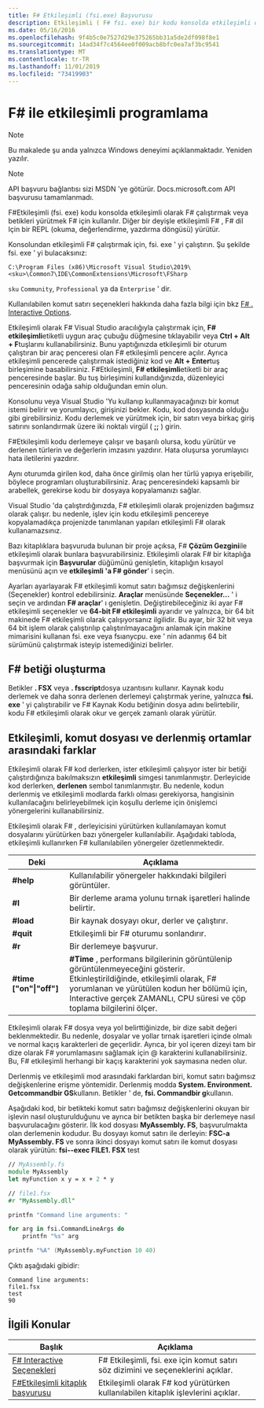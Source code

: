 ```yaml
---
title: F# Etkileşimli (fsi.exe) Başvurusu
description: Etkileşimli ( F# fsi. exe) bir kodu konsolda etkileşimli olarak çalıştırmak F# veya betikleri yürütmek F# için nasıl kullanılacağını öğrenin.
ms.date: 05/16/2016
ms.openlocfilehash: 9f4b5c0e7527d29e375265bb31a5de2df098f8e1
ms.sourcegitcommit: 14ad34f7c4564ee0f009acb8bfc0ea7af3bc9541
ms.translationtype: MT
ms.contentlocale: tr-TR
ms.lasthandoff: 11/01/2019
ms.locfileid: "73419903"
---
```

# <a name="interactive-programming-with-f"></a>F\# ile etkileşimli programlama

> [!NOTE]
> Bu makalede şu anda yalnızca Windows deneyimi açıklanmaktadır.  Yeniden yazılır.

> [!NOTE]
> API başvuru bağlantısı sizi MSDN 'ye götürür.  Docs.microsoft.com API başvurusu tamamlanmadı.

F#Etkileşimli (fsi. exe) kodu konsolda etkileşimli olarak F# çalıştırmak veya betikleri yürütmek F# için kullanılır. Diğer bir deyişle etkileşimli F# , F# dil Için bir REPL (okuma, değerlendirme, yazdırma döngüsü) yürütür.

Konsolundan etkileşimli F# çalıştırmak için, fsi. exe ' yi çalıştırın.  Şu şekilde fsi. exe ' yi bulacaksınız:

```console
C:\Program Files (x86)\Microsoft Visual Studio\2019\<sku>\Common7\IDE\CommonExtensions\Microsoft\FSharp
```

`sku` `Community`, `Professional` ya da `Enterprise` ' dir.

Kullanılabilen komut satırı seçenekleri hakkında daha fazla bilgi için bkz [ F# . Interactive Options](../../language-reference/fsharp-interactive-options.md).

Etkileşimli olarak F# Visual Studio aracılığıyla çalıştırmak için,  **F# etkileşimli**etiketli uygun araç çubuğu düğmesine tıklayabilir veya **Ctrl + Alt + F**tuşlarını kullanabilirsiniz. Bunu yaptığınızda etkileşimli bir oturum çalıştıran bir araç penceresi olan F# etkileşimli pencere açılır. Ayrıca etkileşimli pencerede çalıştırmak istediğiniz kod ve **Alt + Enter**tuş birleşimine basabilirsiniz. F#Etkileşimli,  **F# etkileşimli**etiketli bir araç penceresinde başlar. Bu tuş birleşimini kullandığınızda, düzenleyici penceresinin odağa sahip olduğundan emin olun.

Konsolunu veya Visual Studio 'Yu kullanıp kullanmayacağınızı bir komut istemi belirir ve yorumlayıcı, girişinizi bekler. Kodu, kod dosyasında olduğu gibi girebilirsiniz. Kodu derlemek ve yürütmek için, bir satırı veya birkaç giriş satırını sonlandırmak üzere iki noktalı virgül ( **;;** ) girin.

F#Etkileşimli kodu derlemeye çalışır ve başarılı olursa, kodu yürütür ve derlenen türlerin ve değerlerin imzasını yazdırır. Hata oluşursa yorumlayıcı hata iletilerini yazdırır.

Aynı oturumda girilen kod, daha önce girilmiş olan her türlü yapıya erişebilir, böylece programları oluşturabilirsiniz. Araç penceresindeki kapsamlı bir arabellek, gerekirse kodu bir dosyaya kopyalamanızı sağlar.

Visual Studio 'da çalıştırdığınızda, F# etkileşimli olarak projenizden bağımsız olarak çalışır. bu nedenle, işlev için kodu etkileşimli pencereye kopyalamadıkça projenizde tanımlanan yapıları etkileşimli F# olarak kullanamazsınız.

Bazı kitaplıklara başvuruda bulunan bir proje açıksa, F# **Çözüm Gezgini**ile etkileşimli olarak bunlara başvurabilirsiniz. Etkileşimli olarak F# bir kitaplığa başvurmak için **Başvurular** düğümünü genişletin, kitaplığın kısayol menüsünü açın ve **etkileşimli 'a F# gönder**' i seçin.

Ayarları ayarlayarak F# etkileşimli komut satırı bağımsız değişkenlerini (Seçenekler) kontrol edebilirsiniz. **Araçlar** menüsünde **Seçenekler...** ' i seçin ve ardından  **F# araçlar**' ı genişletin. Değiştirebileceğiniz iki ayar F# etkileşimli seçenekler ve **64-bit F# etkileşimli** ayarıdır ve yalnızca, bir 64 bit makinede F# etkileşimli olarak çalışıyorsanız ilgilidir. Bu ayar, bir 32 bit veya 64 bit işlem olarak çalıştırılıp çalıştırılmayacağını anlamak için makine mimarisini kullanan fsi. exe veya fsıanycpu. exe ' nin adanmış 64 bit sürümünü çalıştırmak isteyip istemediğinizi belirler.

## <a name="scripting-with-f"></a>F\# betiği oluşturma

Betikler **. FSX** veya **. fsscript**dosya uzantısını kullanır. Kaynak kodu derlemek ve daha sonra derlenen derlemeyi çalıştırmak yerine, yalnızca **fsi. exe** ' yi çalıştırabilir ve F# Kaynak Kodu betiğinin dosya adını belirtebilir, kodu F# etkileşimli olarak okur ve gerçek zamanlı olarak yürütür.

## <a name="differences-between-the-interactive-scripting-and-compiled-environments"></a>Etkileşimli, komut dosyası ve derlenmiş ortamlar arasındaki farklar

Etkileşimli olarak F# kod derlerken, ister etkileşimli çalışıyor ister bir betiği çalıştırdığınıza bakılmaksızın **etkileşimli** simgesi tanımlanmıştır. Derleyicide kod derlerken, **derlenen** sembol tanımlanmıştır. Bu nedenle, kodun derlenmiş ve etkileşimli modlarda farklı olması gerekiyorsa, hangisinin kullanılacağını belirleyebilmek için koşullu derleme için önişlemci yönergelerini kullanabilirsiniz.

Etkileşimli olarak F# , derleyicisini yürütürken kullanılamayan komut dosyalarını yürütürken bazı yönergeler kullanılabilir. Aşağıdaki tabloda, etkileşimli kullanırken F# kullanılabilen yönergeler özetlenmektedir.

|Deki|Açıklama|
|---------|-----------|
|**#help**|Kullanılabilir yönergeler hakkındaki bilgileri görüntüler.|
|**#I**|Bir derleme arama yolunu tırnak işaretleri halinde belirtir.|
|**#load**|Bir kaynak dosyayı okur, derler ve çalıştırır.|
|**#quit**|Etkileşimli bir F# oturumu sonlandırır.|
|**#r**|Bir derlemeye başvurur.|
|**#time ["on"&#124;"off"]**|**#Time** , performans bilgilerinin görüntülenip görüntülenmeyeceğini gösterir. Etkinleştirildiğinde, etkileşimli olarak, F# yorumlanan ve yürütülen kodun her bölümü için, Interactive gerçek ZAMANLı, CPU süresi ve çöp toplama bilgilerini ölçer.|

Etkileşimli olarak F# dosya veya yol belirttiğinizde, bir dize sabit değeri beklenmektedir. Bu nedenle, dosyalar ve yollar tırnak işaretleri içinde olmalı ve normal kaçış karakterleri de geçerlidir. Ayrıca, bir yol içeren dizeyi tam bir dize olarak F# yorumlamasını sağlamak için @ karakterini kullanabilirsiniz. Bu, F# etkileşimli herhangi bir kaçış karakterini yok saymasına neden olur.

Derlenmiş ve etkileşimli mod arasındaki farklardan biri, komut satırı bağımsız değişkenlerine erişme yöntemidir. Derlenmiş modda **System. Environment. Getcommandbir GS**kullanın. Betikler ' de, **fsi. Commandbir g**kullanın.

Aşağıdaki kod, bir betikteki komut satırı bağımsız değişkenlerini okuyan bir işlevin nasıl oluşturulduğunu ve ayrıca bir betikten başka bir derlemeye nasıl başvurulacağını gösterir. İlk kod dosyası **MyAssembly. FS**, başvurulmakta olan derlemenin kodudur. Bu dosyayı komut satırı ile derleyin: **FSC-a MyAssembly. FS** ve sonra ikinci dosyayı komut satırı ile komut dosyası olarak yürütün: **fsi--exec FILE1. FSX** test

```fsharp
// MyAssembly.fs
module MyAssembly
let myFunction x y = x + 2 * y
```

```fsharp
// file1.fsx
#r "MyAssembly.dll"

printfn "Command line arguments: "

for arg in fsi.CommandLineArgs do
    printfn "%s" arg

printfn "%A" (MyAssembly.myFunction 10 40)
```

Çıktı aşağıdaki gibidir:

```console
Command line arguments:
file1.fsx
test
90
```

## <a name="related-topics"></a>İlgili Konular

|Başlık|Açıklama|
|-----|-----------|
|[F# Interactive Seçenekleri](../../language-reference/fsharp-interactive-options.md)|F# Etkileşimli, fsi. exe için komut satırı söz dizimini ve seçeneklerini açıklar.|
|[F#Etkileşimli kitaplık başvurusu](https://msdn.microsoft.com/visualfsharpdocs/conceptual/fsharp-interactive-library-reference)|Etkileşimli olarak F# kod yürütürken kullanılabilen kitaplık işlevlerini açıklar.|
